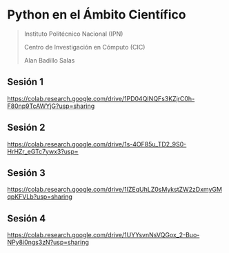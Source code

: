 # Python en el Ámbito Científico

> Instituto Politécnico Nacional (IPN)
>
> Centro de Investigación en Cómputo (CIC)
> 
> Alan Badillo Salas

## Sesión 1

https://colab.research.google.com/drive/1PD04QINQFs3KZjrC0h-F80np9TcAWYjG?usp=sharing

## Sesión 2

https://colab.research.google.com/drive/1s-4OF85u_TD2_9S0-HrHZr_eGTc7ywx3?usp=

## Sesión 3

https://colab.research.google.com/drive/1IZEqUhLZ0sMykstZW2zDxmyGMqpKFVLb?usp=sharing

## Sesión 4

https://colab.research.google.com/drive/1UYYsvnNsVQGox_2-Buo-NPy8i0ngs3zN?usp=sharing
